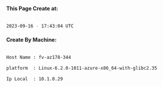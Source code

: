 
   
#### This Page Create at:

```bash

2023-09-16 - 17:43:04 UTC

```

#### Create By Machine:

```bash

Host Name : fv-az178-344

platform  : Linux-6.2.0-1011-azure-x86_64-with-glibc2.35

Ip Local  : 10.1.0.29

```

